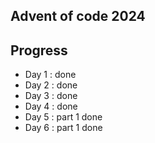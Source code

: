 ## Advent of code 2024

## Progress
- Day 1 : done
- Day 2 : done 
- Day 3 : done 
- Day 4 : done
- Day 5 : part 1 done 
- Day 6 : part 1 done 
